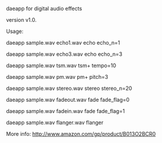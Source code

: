 daeapp for digital audio effects

version v1.0.

Usage:

daeapp sample.wav echo1.wav echo echo_n=1

daeapp sample.wav echo3.wav echo echo_n=3

daeapp sample.wav tsm.wav tsm+ tempo=10

daeapp sample.wav pm.wav pm+ pitch=3

daeapp sample.wav stereo.wav stereo stereo_n=20

daeapp sample.wav fadeout.wav fade fade_flag=0

daeapp sample.wav fadein.wav fade fade_flag=1

daeapp sample.wav flanger.wav flanger


More info: http://www.amazon.com/gp/product/B013O2BCR0
